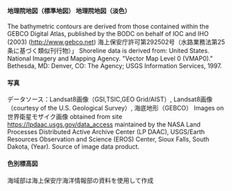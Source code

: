 

#### 地理院地図（標準地図） 地理院地図（淡色）

The bathymetric contours are derived from those contained within the GEBCO Digital Atlas, published by the BODC on behalf of IOC and IHO (2003) (http://www.gebco.net)
海上保安庁許可第292502号（水路業務法第25条に基づく類似刊行物）」
Shoreline data is derived from: United States. National Imagery and Mapping Agency. "Vector Map Level 0 (VMAP0)." Bethesda, MD: Denver, CO: The Agency; USGS Information Services, 1997.

#### 写真

データソース：Landsat8画像（GSI,TSIC,GEO Grid/AIST）, Landsat8画像（courtesy of the U.S. Geological Survey）, 海底地形（GEBCO）
Images on 世界衛星モザイク画像 obtained from site https://lpdaac.usgs.gov/data_access maintained by the NASA Land Processes Distributed Active Archive Center (LP DAAC), USGS/Earth Resources Observation and Science (EROS) Center, Sioux Falls, South Dakota, (Year). Source of image data product.

#### 色別標高図

海域部は海上保安庁海洋情報部の資料を使用して作成

